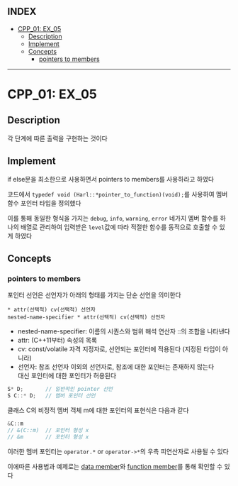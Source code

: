 ## INDEX

- [CPP\_01: EX\_05](#cpp_01-ex_05)
  - [Description](#description)
  - [Implement](#implement)
  - [Concepts](#concepts)
    - [pointers to members](#pointers-to-members)

---
# CPP_01: EX_05

## Description

각 단계에 따른 출력을 구현하는 것이다   

## Implement

if else문을 최소한으로 사용하면서 pointers to members를 사용하라고 하였다  

코드에서 `typedef void (Harl::*pointer_to_function)(void);`를 사용하여 멤버 함수 포인터 타입을 정의했다   

이를 통해 동일한 형식을 가지는 `debug`, `info`, `warning`, `error` 네가지 멤버 함수를 하나의 배열로 관리하여 입력받은 `level`값에 따라 적절한 함수를 동적으로 호출할 수 있게 하였다

## Concepts

### pointers to members

포인터 선언은 선언자가 아래의 형태를 가지는 단순 선언을 의미한다

`* attr(선택적) cv(선택적) 선언자`   
`nested-name-specifier * attr(선택적) cv(선택적) 선언자`  

- nested-name-specifier: 이름의 시퀀스와 범위 해석 연산자 ::의 조합을 나타낸다   
- attr: (C++11부터) 속성의 목록
- cv: const/volatile 자격 지정자로, 선언되는 포인터에 적용된다 (지정된 타입이 아니라)
- 선언자: 참조 선언자 이외의 선언자로, 참조에 대한 포인터는 존재하지 않는다   
  대신 포인터에 대한 포인터가 허용된다

```c++
S* D; 		// 일반적인 pointer 선언
S C::* D;	// 멤버 포인터 선언
```

클래스 C의 비정적 멤버 객체 m에 대한 포인터의 표현식은 다음과 같다

```c++
&C::m
// &(C::m)	// 포인터 형성 x
// &m		// 포인터 형성 x
```

이러한 멤버 포인터는 `operator.*` or `operator->*`의 우측 피연산자로 사용될 수 있다   

이에따른 사용법과 예제로는 [data member](../test/PointersToMembersData.cpp)와 [function member](../test/PointersToMembersFunction.cpp)를 통해 확인할 수 있다   

